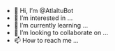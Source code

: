 - 👋 Hi, I’m @AtlaltuBot
- 👀 I’m interested in ...
- 🌱 I’m currently learning ...
- 💞️ I’m looking to collaborate on ...
- 📫 How to reach me ...

<!---
AtlaltuBot/AtlaltuBot is a ✨ special ✨ repository because its `README.md` (this file) appears on your GitHub profile.
You can click the Preview link to take a look at your changes.
--->
